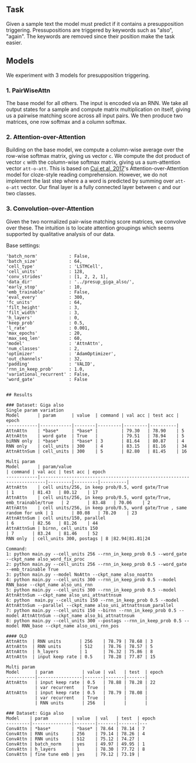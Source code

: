 
## Task
Given a sample text the model must predict if it contains a presupposition triggering. Pressupositions are triggered by keywords such as "also", "again". The keywords are removed since their position make the task easier.

## Models
We experiment with 3 models for presupposition triggering.

### 1. PairWiseAttn
The base model for all others. The input is encoded via an RNN.
We take all output states for a sample and compute matrix multiplication on itself,
giving us a pairwise matching score across all input pairs. We then produce two
matrices, one row softmax and a column softmax.

### 2. Attention-over-Attention
Building on the base model, we compute a column-wise average over the row-wise softmax matrix, giving us vector `c`. We compute the dot product of vector `c` with the column-wise softmax matrix, giving us a sum-attention vector `att-o-att`.
This is based on [Cui et al, 2017](https://arxiv.org/pdf/1607.04423.pdf)'s Attention-over-Attention model for cloze-style reading comprehension.
However, we do not implement the last step where a a word is predicted by summing over `att-o-att` vector. Our final layer is a fully connected layer between `c` and our two classes.

### 3. Convolution-over-Attention
Given the two normalized pair-wise matching score matrices, we convolve over these.
The intuition is to locate attention groupings which seems supported by qualitative analysis of our data.

Base settings:
```shell
'batch_norm'            : False,
'batch_size'            : 64,
'cell_type'             : 'LSTMCell',
'cell_units'            : 128,
'conv_strides'          : [1, 2, 2, 1],
'data_dir'              : '../presup_giga_also/',
'early_stop'            : 10,
'emb_trainable'         : False,
'eval_every'            : 300,
'fc_units'              : 64,
'filt_height'           : 3,
'filt_width'            : 3,
'h_layers'              : 0,
'keep_prob'             : 0.5,
'l_rate'                : 0.001,
'max_epochs'            : 20,
'max_seq_len'           : 60,
'model'                 : 'AttnAttn',
'num_classes'           : 2,
'optimizer'             : 'AdamOptimizer',
'out_channels'          : 32,
'padding'               : 'VALID',
'rnn_in_keep_prob'      : 1.0,
'variational_recurrent' : False,
'word_gate'             : False


## Results

### Dataset: Giga also
Single param variation
Model       | param      | value  | command | val acc | test acc | epoch
------------|------------|--------|---------|---------|----------|
AttnAttn    | *base*     | *base* |         | 79.30   | 78.90    | 5
AttnAttn    | word gate  | True   |         | 79.51   | 78.94    | 5
biRNN only  | *base*     | *base* | 3       | 81.64   | 80.87    | 4
RNN only    | cell_units | 300    | 4       | 83.15   | 81.16    | 34
AttnAttnSum | cell_units | 300    | 5       | 82.80   | 81.45    | 16

Multi param
Model       | param/value                                                            | command | val acc | test acc | epoch
------------|------------------------------------------------------------------------|---------|---------|----------|
AttnAttn    | cell units/256, in keep prob/0.5, word gate/True                       | 1       | 81.43   | 80.12    | 17
AttnAttn    | cell units/256, in keep prob/0.5, word gate/True, emb_trainable/true   | 2       | 83.48   | 70.06    | 2
AttnAttn    | cell units/256, in keep prob/0.5, word gate/True , same random for unk | 1       | 80.08   | 78.20    | 23
AttnAttnSum | cell units/150, parallel                                               | 6       | 82.56   | 81.26    | 44
AttnAttnSum | birnn, cell_units 150                                                  | 7       | 83.24   | 81.46    | 52
RNN only  | cell_units 300, postags | 8 |82.94|81.81|24

Command:
1: python main.py --cell_units 256 --rnn_in_keep_prob 0.5 --word_gate --ckpt_name also_word_fix_proc
2: python main.py --cell_units 256 --rnn_in_keep_prob 0.5 --word_gate --emb_trainable True
3: python main.py --model NoAttn --ckpt_name also_noattn
4: python main.py --cell_units 300 --rnn_in_keep_prob 0.5 --model RNN_base --ckpt_name also_uni_rnn
5: python main.py --cell_units 300 --rnn_in_keep_prob 0.5 --model AttnAttnSum --ckpt_name also_uni_attnattnsum
6: python  main.py --cell_units 150 --rnn_in_keep_prob 0.5 --model AttnAttnSum --parallel --ckpt_name also_uni_attnattnsum_parallel
7: python main.py --cell_units 150 --birnn --rnn_in_keep_prob 0.5 --model AttnAttnSum --ckpt_name also_bi_attnattnsum
8: python main.py --cell_units 300 --postags --rnn_in_keep_prob 0.5 --model RNN_base --ckpt_name also_uni_rnn_pos

#### OLD
AttnAttn  | RNN units       | 256    | 78.79 | 78.68 | 3
AttnAttn  | RNN units       | 512    | 78.76 | 78.57 | 5
AttnAttn  | h_layers        | 1      | 76.32 | 75.86 | 8
AttnAttn  | input keep rate | 0.5    | 78.28 | 77.87 | 15

Multi param
Model      | param           | value | val   | test  | epoch
-----------|-----------------|-------|-------|-------|
AttnAttn   | input keep rate | 0.5   | 78.88 | 78.28 | 22
           | var recurrent   | True  |       |       |
AttnAttn   | input keep rate | 0.5   | 78.79 | 78.08 |
           | var recurrent   | True  |       |       |
           | RNN units       | 256   |       |       |

### Dataset: Giga also
Model    | param         | value  | val   | test  | epoch
---------|---------------|--------|-------|-------|---
ConvAttn | *base*        | *base* | 78.64 | 78.14 | 7
ConvAttn | RNN units     | 256    | 79.14 | 78.26 | 4
ConvAttn | RNN units     | 512    | 75.12 | 74.27 |
ConvAttn | batch_norm    | yes    | 49.97 | 49.95 | 1
ConvAttn | h_layers      | 1      | 78.30 | 77.72 | 8
ConvAttn | fine tune emb | yes    | 79.12 | 73.19 |


